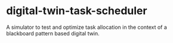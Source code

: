 # digital-twin-task-scheduler
A simulator to test and optimize task allocation in the context of a blackboard pattern based digital twin.
